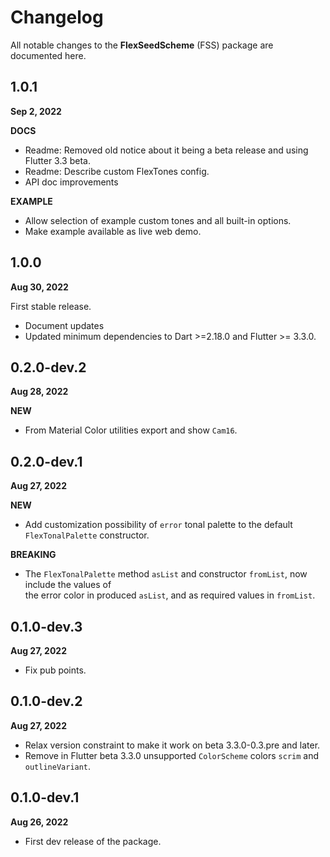# Changelog

All notable changes to the **FlexSeedScheme** (FSS) package are documented here.

## 1.0.1

**Sep 2, 2022**

**DOCS**

* Readme: Removed old notice about it being a beta release and using Flutter 3.3 beta.
* Readme: Describe custom FlexTones config.
* API doc improvements

**EXAMPLE**

* Allow selection of example custom tones and all built-in options.
* Make example available as live web demo.

## 1.0.0

**Aug 30, 2022**

First stable release.

* Document updates
* Updated minimum dependencies to Dart >=2.18.0 and Flutter >= 3.3.0. 

## 0.2.0-dev.2

**Aug 28, 2022**

**NEW**

* From Material Color utilities export and show `Cam16`.

## 0.2.0-dev.1

**Aug 27, 2022**

**NEW**

* Add customization possibility of `error` tonal palette to the default `FlexTonalPalette`
  constructor.

**BREAKING** 
 
* The `FlexTonalPalette` method `asList` and constructor `fromList`, now include the values of  
  the error color in produced `asList`, and as required values in `fromList`.

## 0.1.0-dev.3

**Aug 27, 2022**

* Fix pub points.

## 0.1.0-dev.2

**Aug 27, 2022**

* Relax version constraint to make it work on beta 3.3.0-0.3.pre and later.
* Remove in Flutter beta 3.3.0 unsupported `ColorScheme` colors `scrim` and `outlineVariant`.

## 0.1.0-dev.1

**Aug 26, 2022**

* First dev release of the package.